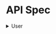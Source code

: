 # API Spec

<details>
  <summary>User</summary>


## Create User

Request :

- Method : POST
- Endpoint : `/api/users`
  - Header :
    - Content-Type: multipart/form-data
    - Accept: application/json
  - Body :
  
  ```json
  {
      "id" : "string, unique",
      "name" : "string",
      "email" : "string",
      "password" : "string",
      "gender" : "string",
      "phone" : "string"
  }
  ```
  
  Response :
  
  ```json
  {
      "code" : "number",
      "error" : "boolean",
      "message" : "string",
      "data" : {
          "id" : "string, unique",
          "name" : "string",
          "email" : "string",
          "gender" : "string",
          "phone" : "string",
          "updated_at" : "Date",
          "deleted_at" : "Date"
      }
  }
  ```
  
  ## Get User
  
  Request :
  
  - Method : GET
  - Endpoint : `/api/users/{id_user}`
  - Header :
    - Accept: application/json
  
  Response :
  
  ```json
  {
      "code" : "number",
      "error" : "boolean",
      "message" : "string",
      "data" : {
          "id" : "string, unique",
          "name" : "string",
          "email" : "string",
          "gender" : "string",
          "phone" : "string",
          "updated_at" : "Date",
          "deleted_at" : "Date"
      }
  }
  ```
  
  ## List User
  
  Request :
  
  - Method : GET
  - Endpoint : `/api/users`
  - Header :
    - Accept: application/json
  - Query Params
    - page : number
    - size : number
  
  Response :
  
  ```json
  {
      "code" : "number",
      "error" : "boolean",
      "message" : "string",
      "data" : [
          {
              "id" : "string, unique",
              "name" : "string",
              "email" : "string",
              "gender" : "string",
              "phone" : "string",
              "updated_at" : "Date",
              "deleted_at" : "Date"
          }
      ]
  }
  ```
  
  ## Update User
  
  Request :
  
  - Method : PUT
  - Endpoint : `/api/users/{id_user}`
  - Header :
    - Content-Type: multipart/form-data
    - Accept: application/json
  - Body :
  
  ```json
  {
      "id" : "string, unique",
      "name" : "string",
      "email" : "string",
      "password" : "string",
      "gender" : "string",
      "phone" : "string"
  }
  ```
  
  Response :
  
  ```json
  {
      "code" : "number",
      "error" : "boolean",
      "message" : "string",
      "data" : {
          "id" : "string, unique",
          "name" : "string",
          "email" : "string",
          "gender" : "string",
          "phone" : "string"
      }
  }
  ```
  
  ## Delete User
  
  Request :
  
  - Method : DELETE
  - Endpoint : `/api/users/{id_user}`
  - Header :
    - Accept: application/json
  
  Response :
  
  ```json
  {
      "code" : "number",
      "error" : "boolean",
      "message" : "string",
      "data" : {}
  }
  ```
</details>